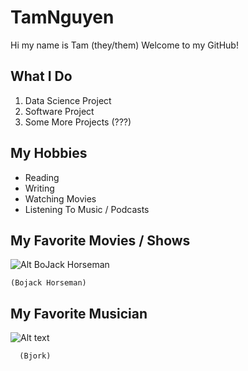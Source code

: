 # TamNguyen

Hi my name is Tam (they/them) 
Welcome to my GitHub! 


## What I Do
1. Data Science Project
2. Software Project
3. Some More Projects (???)


## My Hobbies 
+ Reading
+ Writing
+ Watching Movies 
+ Listening To Music / Podcasts



## My Favorite Movies / Shows  
![Alt BoJack Horseman](https://external-preview.redd.it/reversed-a-better-way-bojack-horseman-could-have-ended-v0-UomvybsBMJXKu21M_z7m_fRxIwRjz0qMFJWoXVBdFKs.jpg?auto=webp&s=85f0f698cc1846a2896744906a44c91eedd7e48e)

    (Bojack Horseman)


## My Favorite Musician 
![Alt text](https://i.scdn.co/image/ab67616d0000b2730bd598408bc507d070b7ba4c)
      
      (Bjork)

















